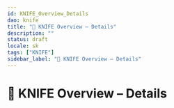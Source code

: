 ```yaml
---
id: KNIFE_Overview_Details
dao: knife
title: "📰 KNIFE Overview – Details"
description: ""
status: draft
locale: sk
tags: ["KNIFE"]
sidebar_label: "📰 KNIFE Overview – Details"
---
```

# 📰 KNIFE Overview – Details

